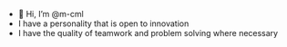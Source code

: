 - 👋 Hi, I’m @m-cml
- I have a personality that is open to innovation
- I have the quality of teamwork and problem solving where necessary
<!---
m-cml/m-cml is a ✨ special ✨ repository because its `README.md` (this file) appears on your GitHub profile.
You can click the Preview link to take a look at your changes.
--->
